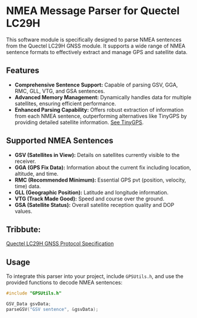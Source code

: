 # NMEA Message Parser for Quectel LC29H

This software module is specifically designed to parse NMEA sentences from the Quectel LC29H GNSS module. It supports a wide range of NMEA sentence formats to effectively extract and manage GPS and satellite data.

## Features

- **Comprehensive Sentence Support:** Capable of parsing GSV, GGA, RMC, GLL, VTG, and GSA sentences.
- **Advanced Memory Management:** Dynamically handles data for multiple satellites, ensuring efficient performance.
- **Enhanced Parsing Capability:** Offers robust extraction of information from each NMEA sentence, outperforming alternatives like TinyGPS by providing detailed satellite information. [See TinyGPS](https://github.com/mikalhart/TinyGPS).

## Supported NMEA Sentences

- **GSV (Satellites in View):** Details on satellites currently visible to the receiver.
- **GGA (GPS Fix Data):** Information about the current fix including location, altitude, and time.
- **RMC (Recommended Minimum):** Essential GPS pvt (position, velocity, time) data.
- **GLL (Geographic Position):** Latitude and longitude information.
- **VTG (Track Made Good):** Speed and course over the ground.
- **GSA (Satellite Status):** Overall satellite reception quality and DOP values.

## Tribbute: 

[Quectel LC29H GNSS Protocol Specification](https://www.mouser.com/datasheet/2/1052/Quectel_LC29HLC79H_GNSS_Protocol_Specification_V1_-2932229.pdf?srsltid=AfmBOooRih5Fv_EDCWpqfFYRtB-kn0RbcsSrl3x-PutUOxSe8UUXSEj_)

## Usage

To integrate this parser into your project, include `GPSUtils.h`, and use the provided functions to decode NMEA sentences:

```c
#include "GPSUtils.h"

GSV_Data gsvData;
parseGSV("GSV sentence", &gsvData);

